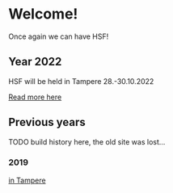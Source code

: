 # Welcome!

Once again we can have HSF!

## Year 2022

HSF will be held in Tampere 28.-30.10.2022

[Read more here](https://tampere.hacklab.fi/pages/hacklab-summit-finland-2022/)

## Previous years

TODO build history here, the old site was lost...

### 2019

[in Tampere](https://tampere.hacklab.fi/pages/hacklab-summit-finland-2019/)
